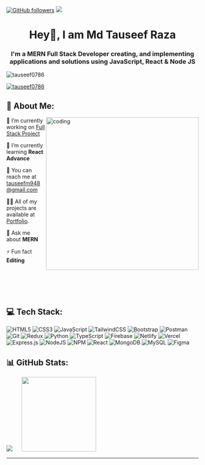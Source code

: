 [![GitHub followers](https://img.shields.io/github/followers/tauseef0786?label=Follow&style=social)](https://github.com/tauseef0786/?tab=follow) 
<a href="mailto:tauseefm948@gmail.com" target="_blank">
  <img src="https://img.shields.io/badge/-Tauseef-c14438?style=social&logo=Gmail&logoColor=red" />
</a>
<h1 align="center">Hey👋, I am Md Tauseef Raza</h1>
<h3 align="center">I'm a MERN Full Stack Developer creating, and implementing applications and solutions using JavaScript, React & Node JS</h3>




<p align="left"> <img src="https://komarev.com/ghpvc/?username=tauseef0786&label=Profile%20views&color=0e75b6&style=flat" alt="tauseef0786" /> </p>

<p align="left"> <a href="https://www.linkedin.com/in/md-tauseef-r0786/" target="blank"><img src="https://img.shields.io/badge/linkedin-%230077B5.svg?style=for-the-badge&logo=linkedin&logoColor=white" alt="tauseef0786" /></a> </p>



## 💫 About Me:
<img align="right" alt="coding" width="400" src="https://camo.githubusercontent.com/2366b34bb903c09617990fb5fff4622f3e941349e846ddb7e73df872a9d21233/68747470733a2f2f63646e2e6472696262626c652e636f6d2f75736572732f3733303730332f73637265656e73686f74732f363538313234332f6176656e746f2e676966" alt="Coding Freak">

🔭 I’m currently working on [Full Stack Project](https://github.com/tauseef0786)

🌱 I’m currently learning **React Advance**


📧 You can reach me at [tauseefm948@gmail.com](mailto:tauseefm948@gmail.com)


👨‍💻 All of my projects are available at <a href="https://tauseef0786-github-io.vercel.app/">Portfolio</a>.

💬 Ask me about **MERN**

⚡ Fun fact **Editing**

<br><br/><br><br/>
## 💻 Tech Stack:
![HTML5](https://img.shields.io/badge/html5-%23E34F26.svg?style=for-the-badge&logo=html5&logoColor=white) ![CSS3](https://img.shields.io/badge/css3-%231572B6.svg?style=for-the-badge&logo=css3&logoColor=white) ![JavaScript](https://img.shields.io/badge/javascript-%23323330.svg?style=for-the-badge&logo=javascript&logoColor=%23F7DF1E) ![TailwindCSS](https://img.shields.io/badge/tailwindcss-%2338B2AC.svg?style=for-the-badge&logo=tailwind-css&logoColor=white) ![Bootstrap](https://img.shields.io/badge/bootstrap-%238511FA.svg?style=for-the-badge&logo=bootstrap&logoColor=white) ![Postman](https://img.shields.io/badge/Postman-FF6C37?style=for-the-badge&logo=postman&logoColor=white) ![Git](https://img.shields.io/badge/git-%23F05033.svg?style=for-the-badge&logo=git&logoColor=white)  ![Redux](https://img.shields.io/badge/redux-%23593d88.svg?style=for-the-badge&logo=redux&logoColor=white)
![Python](https://img.shields.io/badge/python-3670A0?style=for-the-badge&logo=python&logoColor=ffdd54) ![TypeScript](https://img.shields.io/badge/typescript-%23007ACC.svg?style=for-the-badge&logo=typescript&logoColor=white) ![Firebase](https://img.shields.io/badge/firebase-%23039BE5.svg?style=for-the-badge&logo=firebase) ![Netlify](https://img.shields.io/badge/netlify-%23000000.svg?style=for-the-badge&logo=netlify&logoColor=#00C7B7) ![Vercel](https://img.shields.io/badge/vercel-%23000000.svg?style=for-the-badge&logo=vercel&logoColor=white) ![Express.js](https://img.shields.io/badge/express.js-%23404d59.svg?style=for-the-badge&logo=express&logoColor=%2361DAFB) ![NodeJS](https://img.shields.io/badge/node.js-6DA55F?style=for-the-badge&logo=node.js&logoColor=white) ![NPM](https://img.shields.io/badge/NPM-%23CB3837.svg?style=for-the-badge&logo=npm&logoColor=white) ![React](https://img.shields.io/badge/react-%2320232a.svg?style=for-the-badge&logo=react&logoColor=%2361DAFB) ![MongoDB](https://img.shields.io/badge/MongoDB-%234ea94b.svg?style=for-the-badge&logo=mongodb&logoColor=white)  ![MySQL](https://img.shields.io/badge/mysql-4479A1.svg?style=for-the-badge&logo=mysql&logoColor=white) ![Figma](https://img.shields.io/badge/figma-%23F24E1E.svg?style=for-the-badge&logo=figma&logoColor=white)


## 📊 GitHub Stats:
![](https://github-readme-stats.vercel.app/api?username=tauseef0786&theme=dark&hide_border=false&include_all_commits=false&count_private=false)
 &nbsp;&nbsp;&nbsp;&nbsp;&nbsp;<img src="https://github-readme-stats.vercel.app/api/top-langs/?username=tauseef0786&theme=dark&hide_border=false&include_all_commits=false&count_private=false&layout=compact" style="height: 195px;" />

---
